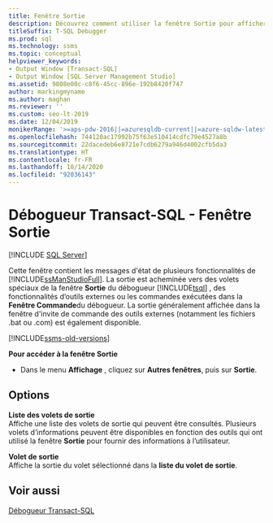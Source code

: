 ```yaml
---
title: Fenêtre Sortie
description: Découvrez comment utiliser la fenêtre Sortie pour afficher les messages d’état et autres sorties du débogueur SQL Server Management Studio ainsi que d’autres outils.
titleSuffix: T-SQL Debugger
ms.prod: sql
ms.technology: ssms
ms.topic: conceptual
helpviewer_keywords:
- Output Window [Transact-SQL]
- Output Window [SQL Server Management Studio]
ms.assetid: 9808e00c-c8f6-45cc-896e-192b8420f747
author: markingmyname
ms.author: maghan
ms.reviewer: ''
ms.custom: seo-lt-2019
ms.date: 12/04/2019
monikerRange: '>=aps-pdw-2016||=azuresqldb-current||=azure-sqldw-latest||>=sql-server-2016||=sqlallproducts-allversions||>=sql-server-linux-2017||=azuresqldb-mi-current'
ms.openlocfilehash: 744120ac17992b75f63e510414cdfc79e4527a8b
ms.sourcegitcommit: 22dacedeb6e8721e7cdb6279a946d4002cfb5da3
ms.translationtype: HT
ms.contentlocale: fr-FR
ms.lasthandoff: 10/14/2020
ms.locfileid: "92036143"
---
```

# <a name="transact-sql-debugger---output-window"></a>Débogueur Transact-SQL - Fenêtre Sortie

 [!INCLUDE [SQL Server](../../includes/applies-to-version/sqlserver.md)]

Cette fenêtre contient les messages d'état de plusieurs fonctionnalités de [!INCLUDE[ssManStudioFull](../../includes/ssmanstudiofull-md.md)]. La sortie est acheminée vers des volets spéciaux de la fenêtre **Sortie** du débogueur [!INCLUDE[tsql](../../includes/tsql-md.md)] , des fonctionnalités d’outils externes ou les commandes exécutées dans la **Fenêtre Commande**du débogueur. La sortie généralement affichée dans la fenêtre d'invite de commande des outils externes (notamment les fichiers .bat ou .com) est également disponible.

[!INCLUDE[ssms-old-versions](../../includes/ssms-old-versions.md)]
  
 **Pour accéder à la fenêtre Sortie**  
  
-   Dans le menu **Affichage** , cliquez sur **Autres fenêtres**, puis sur **Sortie**.  
  
## <a name="options"></a>Options  
 **Liste des volets de sortie**  
 Affiche une liste des volets de sortie qui peuvent être consultés. Plusieurs volets d’informations peuvent être disponibles en fonction des outils qui ont utilisé la fenêtre **Sortie** pour fournir des informations à l’utilisateur.  
  
 **Volet de sortie**  
 Affiche la sortie du volet sélectionné dans la **liste du volet de sortie**.  
  
## <a name="see-also"></a>Voir aussi  
 [Débogueur Transact-SQL](./transact-sql-debugger.md)